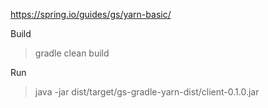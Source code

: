 
https://spring.io/guides/gs/yarn-basic/

Build
> gradle clean build

Run
> java -jar dist/target/gs-gradle-yarn-dist/client-0.1.0.jar
